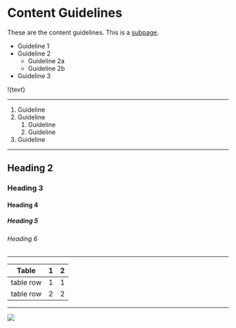 # Content Guidelines

These are the content guidelines. This is a [subpage](sub/page.html).

* Guideline 1
* Guideline 2
  * Guideline 2a
  * Guideline 2b
* Guideline 3

!{text}

---

1. Guideline
2. Guideline
    1. Guideline
    2. Guideline
3. Guideline

---

## Heading 2
### Heading 3
#### Heading 4
##### Heading 5
###### Heading 6

---

| Table     | 1 | 2 |
|-----------|---|---|
| table row | 1 | 1 |
| table row | 2 | 2 |

---

![](http://placeimg.com/1600/480)